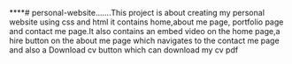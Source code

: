 ****# personal-website.......This project is about creating my personal website using css and html it contains home,about me page, portfolio page and contact me page.It also contains an embed video on the home page,a hire button on the about me page which navigates to the contact me page and also a Download cv  button which can download my cv pdf
